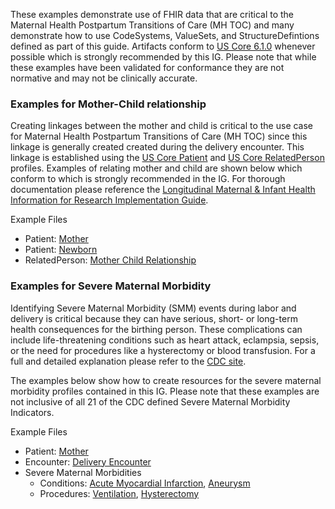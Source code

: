 
These examples demonstrate use of FHIR data that are critical to the Maternal Health Postpartum Transitions of Care (MH TOC) and many demonstrate how to use CodeSystems, ValueSets, and StructureDefintions defined as part of this guide. Artifacts conform to [US Core 6.1.0](http://hl7.org/fhir/us/core/STU6.1/index.html) whenever possible which is strongly recommended by this IG. Please note that while these examples have been validated for conformance they are not normative and may not be clinically accurate.


### Examples for Mother-Child relationship

Creating linkages between the mother and child is critical to the use case for Maternal Health Postpartum Transitions of Care (MH TOC) since this linkage is generally created created during the delivery encounter. This linkage is established using the [US Core Patient](http://hl7.org/fhir/us/core/STU6.1/StructureDefinition-us-core-patient.html) and [US Core RelatedPerson](http://hl7.org/fhir/us/core/STU6.1/StructureDefinition-us-core-relatedperson.html) profiles. Examples of relating mother and child are shown below which conform to which is strongly recommended in the IG. For thorough documentation please reference the [Longitudinal Maternal & Infant Health Information for Research Implementation Guide](https://build.fhir.org/ig/HL7/fhir-mmm-ig/index.html).   

 Example Files
- Patient: [Mother](Patient-mom.html)
- Patient: [Newborn](Patient-newborn.html)
- RelatedPerson: [Mother Child Relationship](RelatedPerson-newborn-mom.html)

### Examples for Severe Maternal Morbidity

Identifying Severe Maternal Morbidity (SMM) events during labor and delivery is critical because they can have serious, short- or long-term health consequences for the birthing person. These complications can include life-threatening conditions such as heart attack, eclampsia, sepsis, or the need for procedures like a hysterectomy or blood transfusion. For a full and detailed explanation please refer to the [CDC site](https://www.cdc.gov/).

The examples below show how to create resources for the severe maternal morbidity profiles contained in this IG. Please note that these examples are not inclusive of all 21 of the CDC defined Severe Maternal Morbidity Indicators.  

Example Files
  - Patient: [Mother](Patient-mom.html)
  - Encounter: [Delivery Encounter](Encounter-delivery-encounter-example.html)
  - Severe Maternal Morbidities
    - Conditions: [Acute Myocardial Infarction](Condition-example-smm-condition-acute-myocardial-infarction.html), [Aneurysm](Condition-example-smm-condition-aneurysm.html)
    - Procedures: [Ventilation](Procedure-example-smm-procedure-ventilation.html), [Hysterectomy](Procedure-example-smm-procedure-hysterectomy.html)





